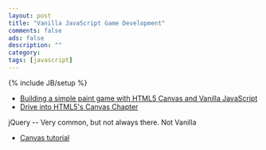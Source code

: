 ```yaml
---
layout: post
title: "Vanilla JavaScript Game Development"
comments: false
ads: false
description: ""
category: 
tags: [javascript]
---
```

{% include JB/setup %}

 * [Building a simple paint game with HTML5 Canvas and Vanilla JavaScript](https://hacks.mozilla.org/2013/06/building-a-simple-paint-game-with-html5-canvas-and-vanilla-javascript/)
 * [Drive into HTML5's Canvas Chapter](http://diveintohtml5.info/canvas.html)

jQuery -- Very common, but not always there.  Not Vanilla
* [Canvas tutorial](http://billmill.org/static/canvastutorial/)



